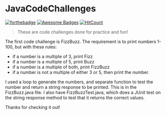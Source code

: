 # JavaCodeChallenges

[![forthebadge](http://forthebadge.com/images/badges/built-with-love.svg)](http://forthebadge.com)
[![Awesome Badges](https://img.shields.io/badge/badges-awesome-green.svg)](https://github.com/Naereen/badges)
[![HitCount](http://hits.dwyl.io/thetotaljim/Compiler.svg)](http://hits.dwyl.io/thetotaljim/JavaCodeChallenges)

> These are code challenges done for practice and fun!

The first code challenge is FizzBuzz. The requirement is to print numbers 1-100, but with these rules:
- if a number is a multiple of 3, print Fizz
- if a number is a multiple of 5, print Buzz
- if a number is a multiple of both, print FizzBuzz
- if a number is not a multiple of either 3 or 5, then print the number.

I used a loop to generate the numbers, and separate function to test the number and return a string response to be printed. 
This is in the FizzBuzz.java file.  I also have FizzBuzzTest.java, which does a JUnit test on the string response method to 
test that it returns the correct values.  

Thanks for checking it out!
